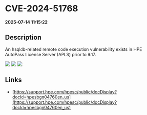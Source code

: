 # CVE-2024-51768

**2025-07-14 11:15:22**

## Description
An hsqldb-related remote code execution vulnerability exists in HPE AutoPass License Server (APLS) prior to 9.17.

![](https://img.shields.io/static/v1?label=Score&message=8.0&color=red)
![](https://img.shields.io/static/v1?label=Severity&message=HIGH&color=red)
![](https://img.shields.io/static/v1?label=CWE&message=RCE&color=green)

## Links
- [https://support.hpe.com/hpesc/public/docDisplay?docId=hpesbgn04760en_us](https://support.hpe.com/hpesc/public/docDisplay?docId=hpesbgn04760en_us)
